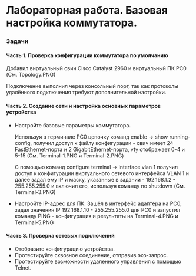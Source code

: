 # Лабораторная работа. Базовая настройка коммутатора.

### Задачи

#### Часть 1. Проверка конфигурации коммутатора по умолчанию
Добавил виртуальный свич Cisco Catalyst 2960 и виртуальный ПК PC0 (См. Topology.PNG)

Подключение выполнил через консольный порт, так как протоколы удалённого подключения требуют дополнительной настройки.

#### Часть 2. Создание сети и настройка основных параметров устройства
- Настройте базовые параметры коммутатора.

  Используя в терминале PC0 цепочку команд enable -> show running-config, получил доступ к файлу конфигурации - свич имеет 24 FastEthernet-порта и 2 GigabitEthernet-порта, vty отображает 0-4 и 5-15 (См. Terminal-1.PNG и Terminal-2.PNG)
  
  C помощью команд configure terminal -> interface vlan 1 получил доступ к конфигурации виртуального сетевого интерфейса VLAN 1 и далее задал ему IP и маску, указанные в задании - 192.168.1.2 - 255.255.255.0 и включил его, используя команду no shutdown (См. Terminal-3.PNG)
  
- Настройте IP-адрес для ПК.
  Зашёл в интерфейс адаптера на PC0, задал значения IP 192.168.1.10 - 255.255.255.0 для PC0 и запустил команду PING - конфигурация и результаты на Terminal-4.PNG и Terminal-5.PNG

#### Часть 3. Проверка сетевых подключений
- Отобразите конфигурацию устройства.
- Протестируйте сквозное соединение, отправив эхо-запрос.
- Протестируйте возможности удаленного управления с помощью Telnet.
